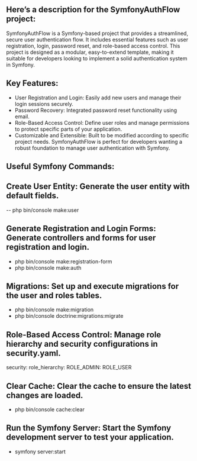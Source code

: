 
## Here’s a description for the SymfonyAuthFlow project:

SymfonyAuthFlow is a Symfony-based project that provides a streamlined, secure user authentication flow.
It includes essential features such as user registration, login, password reset, and role-based access control. 
This project is designed as a modular, easy-to-extend template, making it suitable for developers looking to implement a solid authentication system in Symfony.

## Key Features:
   - User Registration and Login: Easily add new users and manage their login sessions securely.
   - Password Recovery: Integrated password reset functionality using email.
   - Role-Based Access Control: Define user roles and manage permissions to protect specific parts of your application.
   - Customizable and Extensible: Built to be modified according to specific project needs.
SymfonyAuthFlow is perfect for developers wanting a robust foundation to manage user authentication with Symfony.

## Useful Symfony Commands:
## Create User Entity: Generate the user entity with default fields.
  -- php bin/console make:user
## Generate Registration and Login Forms: Generate controllers and forms for user registration and login.
  - php bin/console make:registration-form
  - php bin/console make:auth
## Migrations: Set up and execute migrations for the user and roles tables.
  - php bin/console make:migration
  - php bin/console doctrine:migrations:migrate
## Role-Based Access Control: Manage role hierarchy and security configurations in security.yaml.
security:
  role_hierarchy:
    ROLE_ADMIN: ROLE_USER
## Clear Cache: Clear the cache to ensure the latest changes are loaded.
  - php bin/console cache:clear
## Run the Symfony Server: Start the Symfony development server to test your application.
  - symfony server:start
